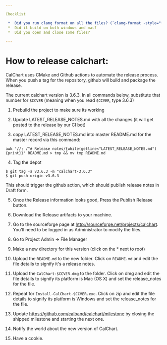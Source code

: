 ```yaml
---

Checklist

 *  Did you run clang format on all the files? (`clang-format -style="{BasedOnStyle: webkit}" -i src/*`)
 *  Did it build on both windows and mac?
 *  Did you open and close some files?

---
```


# How to release calchart:

CalChart uses CMake and Github actions to automate the release process.  When you push a tag for the repository, github will build and package the release.

The current calchart version is 3.6.3.  In all commands below, substitute that number for `$CCVER` (meaning when you read `$CCVER`, type 3.6.3)

 1. Prebuild the project to make sure its working

 2. Update LATEST_RELEASE_NOTES.md with all the changes (it will get posted to the release by our CI bot)

 3. copy LATEST_RELEASE_NOTES.md into master README.md for the master record via this command:

```
awk '//; /^# Release notes/{while(getline<"LATEST_RELEASE_NOTES.md"){print}}' README.md > tmp && mv tmp README.md
```

 4. Tag the depot

```
$ git tag -a v3.6.3 -m "calchart-3.6.3"
$ git push origin v3.6.3
```

This should trigger the github action, which should publish release notes in Draft form.

 5. Once the Release information looks good, Press the Publish Release button.

 6. Download the Release artifacts to your machine.

 7. Go to the sourceforge page at http://sourceforge.net/projects/calchart.  You'll need to be logged in as Administrator to modify the files.

 8. Go to Project Admin -> File Manager

 9. Make a new directory for this version (click on the * next to root)

 10. Upload the `README.md` to the new folder.  Click on `README.md` and edit the file details to signify it's a release notes.

 11. Upload the `CalChart-$CCVER.dmg` to the folder.  Click on dmg and edit the file details to signify its platform is Mac (OS X) and set the release_notes for the file.

 12. Repeat for `Install-CalChart-$CCVER.exe`.  Click on zip and edit the file details to signify its platform is Windows and set the release_notes for the file.

 13. Update https://github.com/calband/calchart/milestone by closing the shipped milestone and starting the next one.

 14. Notify the world about the new version of CalChart.

 15. Have a cookie.

